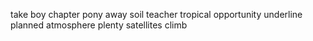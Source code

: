 take boy chapter pony away soil teacher tropical opportunity underline planned atmosphere plenty satellites climb